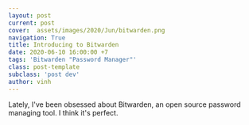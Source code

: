 ```yaml
---
layout: post
current: post
cover:  assets/images/2020/Jun/bitwarden.png
navigation: True
title: Introducing to Bitwarden
date: 2020-06-10 16:00:00 +7
tags: 'Bitwarden "Password Manager"'
class: post-template
subclass: 'post dev'
author: vinh
---
```

Lately, I've been obsessed about Bitwarden, an open source password managing tool. I think it's perfect.
